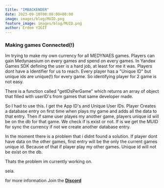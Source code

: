 ```yaml
---
title: "IMBACKENDER"
date: 2023-09-10T00:00:00+00:00
image: images/blog/MUID.png
feature_image: images/blog/MUID.png
author: Erdem YİĞİT
---
```

### Making games Connected(!)

Im trying to make my own currency for all MEDYNAES games. Players can gain Medynaesium on every games and spend on every games. In Yandex Games SDK defining the user is a hard job, at least for me it was. Players dont have a Identifier for us to reach. Every player has a "Unique ID" but unique ids are unique(!) for every game. So identifying player for 2 game is not easy.

There is a function called "getIDsPerGame" which returns an array of object that filled with userID's from games that same developer made. 

So I had to use this. I get the App ID's and Unique User IDs. Player Creates a database entry on first time when plays my game and adds all the data to that entry. Then if same user playes my another game, players unique id will be on the db for that game. We check if is exist or not. If is we get the MUID for sync the currency if not we create another database entry.

In the moment there is a problem that i didnt found a solution. If player dont have data on the other games, first entry will be the only the current games unique id. Because of that if player play my other games. Unique id will not be exist on the db.

Thats the problem im currently working on.

seia.


for more information Join the **[Discord]("https://discord.com/invite/6j4KjH7ygV")**
